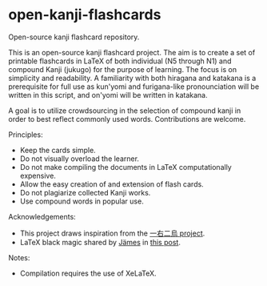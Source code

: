 # open-kanji-flashcards
Open-source kanji flashcard repository.

This is an open-source kanji flashcard project. The aim is to create a set of printable flashcards in LaTeX of both individual (N5 through N1) and compound Kanji (jukugo) for the purpose of learning. The focus is on simplicity and readability. A familiarity with both hiragana and katakana is a prerequisite for full use as kun'yomi and furigana-like pronounciation will be written in this script, and on'yomi will be written in katakana.

A goal is to utilize crowdsourcing in the selection of compound kanji in order to best reflect commonly used words. Contributions are welcome.

Principles:
* Keep the cards simple.
* Do not visually overload the learner.
* Do not make compiling the documents in LaTeX computationally expensive.
* Allow the easy creation of and extension of flash cards.
* Do not plagiarize collected Kanji works.
* Use compound words in popular use.

Acknowledgements:
* This project draws inspiration from the [一右二烏 project](https://github.com/makemeunsee/ichimiginikarasu).
* LaTeX black magic shared by [Jämes](https://tex.stackexchange.com/users/108649/jämes) in [this post](https://tex.stackexchange.com/a/509766).

Notes:
* Compilation requires the use of XeLaTeX.
